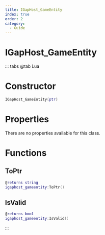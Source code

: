 ```yaml
---
title: IGapHost_GameEntity
index: true
order: 2
category:
  - Guide
---
```


# IGapHost_GameEntity

::: tabs
@tab Lua
# Constructor
```lua
IGapHost_GameEntity(ptr)
```
# Properties
There are no properties available for this class.
# Functions
## ToPtr
```lua
@returns string
igaphost_gameentity:ToPtr()
```
## IsValid
```lua
@returns bool
igaphost_gameentity:IsValid()
```

:::